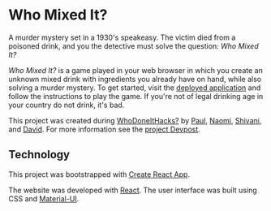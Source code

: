 # Who Mixed It?
A murder mystery set in a 1930's speakeasy. The victim died from a poisoned drink, and you the detective must solve the question: _Who Mixed It?_

_Who Mixed It?_ is a game played in your web browser in which you create an unknown mixed drink with ingredients you already have on hand, while also solving a murder mystery. To get started, visit the [deployed application](https://pcen.github.io/who-made-it/#/) and follow the instructions to play the game. If you're not of legal drinking age in your country do not drink, it's bad.

This project was created during [WhoDoneItHacks?](https://whodoneithacks.devpost.com/) by [Paul](https://github.com/pcen), [Naomi](https://github.com/nvpaul), [Shivani](https://github.com/schidell), and [David](https://github.com/DSchriemer). For more information see the [project Devpost](https://devpost.com/software/who-made-it).

## Technology

This project was bootstrapped with [Create React App](https://github.com/facebook/create-react-app).

The website was developed with [React](https://reactjs.org/). The user interface was built using CSS and [Material-UI](https://material-ui.com/).
